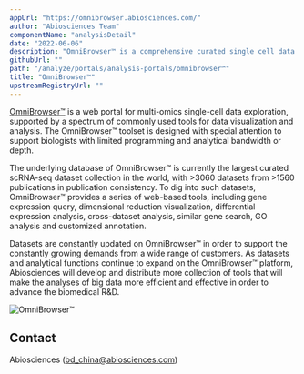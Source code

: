 ```yaml
---
appUrl: "https://omnibrowser.abiosciences.com/"
author: "Abiosciences Team"
componentName: "analysisDetail"
date: "2022-06-06"
description: "OmniBrowser™ is a comprehensive curated single cell data compendium with visualization and analysis capabilities that further empower and innovate drug discovery and development."
githubUrl: ""
path: "/analyze/portals/analysis-portals/omnibrowser™"
title: "OmniBrowser™"
upstreamRegistryUrl: ""
---
```


[OmniBrowser™](https://omnibrowser.abiosciences.com/) is a web portal for multi-omics single-cell data exploration, supported by a spectrum of commonly used tools for data visualization and analysis. The OmniBrowser™ toolset is designed with special attention to support biologists with limited programming and analytical bandwidth or depth.

The underlying database of OmniBrowser™ is currently the largest curated scRNA-seq dataset collection in the world, with >3060 datasets from >1560 publications in publication consistency. To dig into such datasets, OmniBrowser™ provides a series of web-based tools, including gene expression query, dimensional reduction visualization, differential expression analysis, cross-dataset analysis, similar gene search, GO analysis and customized annotation.

Datasets are constantly updated on OmniBrowser™ in order to support the constantly growing demands from a wide range of customers. As datasets and analytical functions continue to expand on the OmniBrowser™ platform, Abiosciences will develop and distribute more collection of tools that will make the analyses of big data more efficient and effective in order to advance the biomedical R&D.

![OmniBrowser™](https://user-images.githubusercontent.com/106643461/173044684-c7b1b5c2-2933-49e3-b052-78e4569cc7d9.jpg)


## Contact

Abiosciences (<bd_china@abiosciences.com>)

